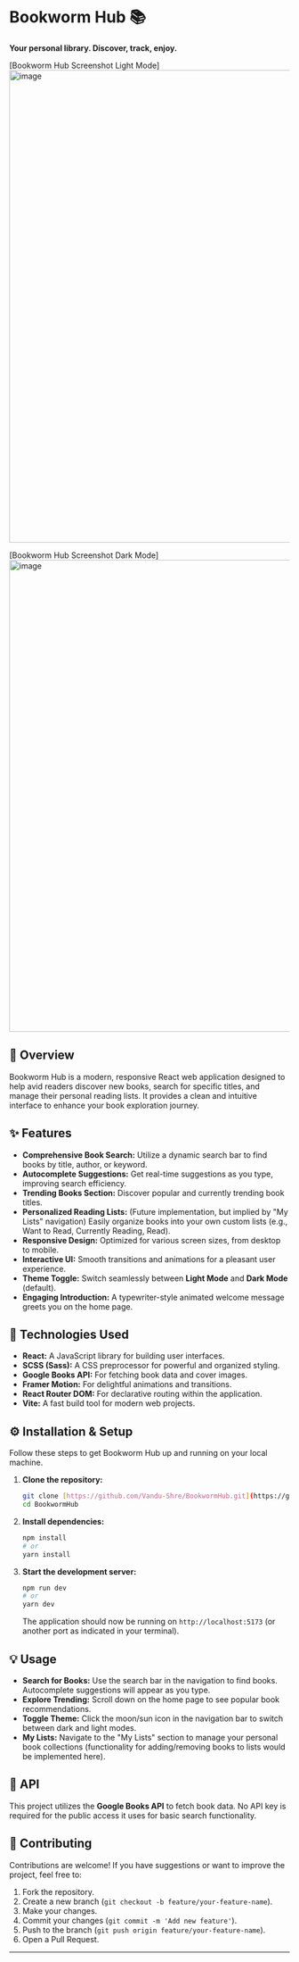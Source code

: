 # Bookworm Hub 📚

**Your personal library. Discover, track, enjoy.**

[Bookworm Hub Screenshot Light Mode]
<img width="1440" height="847" alt="image" src="https://github.com/user-attachments/assets/77569829-d7b2-4890-a32e-1fceae9d548a" />

[Bookworm Hub Screenshot Dark Mode]
<img width="1438" height="846" alt="image" src="https://github.com/user-attachments/assets/948a1be4-3bec-4fee-a4ca-853286c311f1" />


## 📖 Overview

Bookworm Hub is a modern, responsive React web application designed to help avid readers discover new books, search for specific titles, and manage their personal reading lists. It provides a clean and intuitive interface to enhance your book exploration journey.

## ✨ Features

* **Comprehensive Book Search:** Utilize a dynamic search bar to find books by title, author, or keyword.
* **Autocomplete Suggestions:** Get real-time suggestions as you type, improving search efficiency.
* **Trending Books Section:** Discover popular and currently trending book titles.
* **Personalized Reading Lists:** (Future implementation, but implied by "My Lists" navigation) Easily organize books into your own custom lists (e.g., Want to Read, Currently Reading, Read).
* **Responsive Design:** Optimized for various screen sizes, from desktop to mobile.
* **Interactive UI:** Smooth transitions and animations for a pleasant user experience.
* **Theme Toggle:** Switch seamlessly between **Light Mode** and **Dark Mode** (default).
* **Engaging Introduction:** A typewriter-style animated welcome message greets you on the home page.

## 🚀 Technologies Used

* **React:** A JavaScript library for building user interfaces.
* **SCSS (Sass):** A CSS preprocessor for powerful and organized styling.
* **Google Books API:** For fetching book data and cover images.
* **Framer Motion:** For delightful animations and transitions.
* **React Router DOM:** For declarative routing within the application.
* **Vite:** A fast build tool for modern web projects.

## ⚙️ Installation & Setup

Follow these steps to get Bookworm Hub up and running on your local machine.

1.  **Clone the repository:**
    ```bash
    git clone [https://github.com/Vandu-Shre/BookwormHub.git](https://github.com/Vandu-Shre/BookwormHub.git)
    cd BookwormHub
    ```

2.  **Install dependencies:**
    ```bash
    npm install
    # or
    yarn install
    ```

3.  **Start the development server:**
    ```bash
    npm run dev
    # or
    yarn dev
    ```
    The application should now be running on `http://localhost:5173` (or another port as indicated in your terminal).

## 💡 Usage

* **Search for Books:** Use the search bar in the navigation to find books. Autocomplete suggestions will appear as you type.
* **Explore Trending:** Scroll down on the home page to see popular book recommendations.
* **Toggle Theme:** Click the moon/sun icon in the navigation bar to switch between dark and light modes.
* **My Lists:** Navigate to the "My Lists" section to manage your personal book collections (functionality for adding/removing books to lists would be implemented here).

## 🔑 API

This project utilizes the **Google Books API** to fetch book data. No API key is required for the public access it uses for basic search functionality.

## 🤝 Contributing

Contributions are welcome! If you have suggestions or want to improve the project, feel free to:

1.  Fork the repository.
2.  Create a new branch (`git checkout -b feature/your-feature-name`).
3.  Make your changes.
4.  Commit your changes (`git commit -m 'Add new feature'`).
5.  Push to the branch (`git push origin feature/your-feature-name`).
6.  Open a Pull Request.

---
